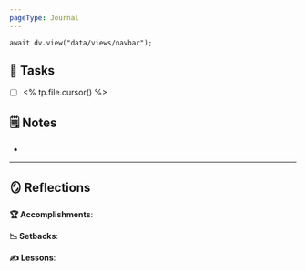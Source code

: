 ```yaml
---
pageType: Journal
---
```

```dataviewjs
await dv.view("data/views/navbar");
```
## 📝 Tasks
- [ ] <% tp.file.cursor() %>

## 🗒️ Notes
- 
---
## 🪞 Reflections
**🏆 Accomplishments**: 

**📉 Setbacks**: 

**✍️ Lessons**: 
